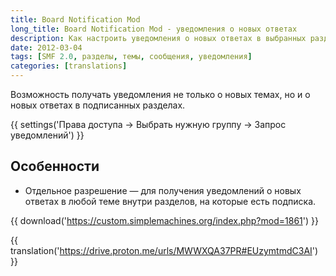 ```yaml
---
title: Board Notification Mod
long_title: Board Notification Mod - уведомления о новых ответах
description: Как настроить уведомления о новых ответах в выбранных разделах форума.
date: 2012-03-04
tags: [SMF 2.0, разделы, темы, сообщения, уведомления]
categories: [translations]
---
```


Возможность получать уведомления не только о новых темах, но и о новых ответах в подписанных разделах.

<!-- more -->

{{ settings('Права доступа → Выбрать нужную группу → Запрос уведомлений') }}

## Особенности

* Отдельное разрешение — для получения уведомлений о новых ответах в любой теме внутри разделов, на которые есть подписка.

{{ download('https://custom.simplemachines.org/index.php?mod=1861') }}

{{ translation('https://drive.proton.me/urls/MWWXQA37PR#EUzymtmdC3AI') }}
